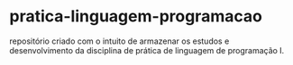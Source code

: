 # pratica-linguagem-programacao
repositório criado com o intuito de armazenar os estudos e desenvolvimento da disciplina de prática de linguagem de programação I.
